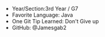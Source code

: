 - Year/Section:3rd Year / G7
- Favorite Language: Java
- One Git Tip Learned: Don't Give up
- GitHub: @Jamesgab2